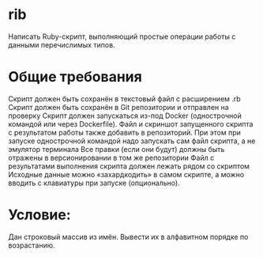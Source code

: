 # rib
Написать Ruby-скрипт, выполняющий простые операции работы с данными перечислимых типов.
# Общие требования
Скрипт должен быть сохранён в текстовый файл с расширением .rb
Скрипт должен быть сохранён в Git репозитории и отправлен на проверку
Скрипт должен запускаться из-под Docker (однострочной командой или через Dockerfile). Файл и скриншот запущенного скрипта с результатом работы также добавить в репозиторий. При этом при запуске однострочной командой надо запускать сам файл скрипта, а не эмулятор терминала
Все правки (если они будут) должны быть отражены в версионировании в том же репозитории
Файл с результатами выполнения скрипта должен лежать рядом со скриптом
Исходные данные можно «захардкодить» в самом скрипте, а можно вводить с клавиатуры при запуске (опционально).

# Условие:
Дан строковый массив из имён. Вывести их в алфавитном порядке по возрастанию.
